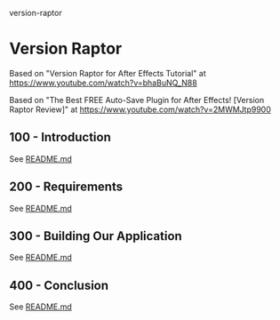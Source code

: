 version-raptor
# Version Raptor

Based on "Version Raptor for After Effects Tutorial" at https://www.youtube.com/watch?v=bhaBuNQ_N88

Based on "The Best FREE Auto-Save Plugin for After Effects! [Version Raptor Review]" at https://www.youtube.com/watch?v=2MWMJtp9900

## 100 - Introduction

See [README.md](./100/README.md)

## 200 - Requirements

See [README.md](./200/README.md)

## 300 - Building Our Application

See [README.md](./300/README.md)

## 400 - Conclusion

See [README.md](./400/README.md)
